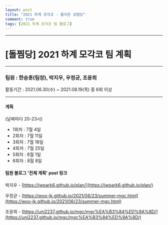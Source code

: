 ```yaml
---
layout: post
title: "2021 하계 모각코 - 돌아온 성찜당"
comment: true
tags: [2021 하계 모각코 팀 블로그]
---
```


****
# [돌찜당] 2021 하계 모각코 팀 계획
****

### 팀원 : 한승훈(팀장), 박지우, 우정균, 조윤희

활동기간 : 2021.06.30(수) ~ 2021.08.19(목) 중 6회 이상

- - -

#### 계획
(날짜마다 20-23시)
* 1회차 : 7월 4일
* 2회차 : 7월 11일
* 3회차 : 7월 18일
* 4회차 : 7월 25일
* 5회차 : 8월 1일
* 6회차 : 8월 8일


#### 팀원 블로그 '전체 계획' post 링크
박지우 - [https://jwpark6.github.io/plan/](https://jwpark6.github.io/plan/)    

우정균 - [https://woo-jk.github.io/2021/06/23/summer-mgc.html](https://woo-jk.github.io/2021/06/23/summer-mgc.html)    

조윤희 - [https://uni2237.github.io/mgc/mgc%EA%B3%84%ED%9A%8D/](https://uni2237.github.io/mgc/mgc%EA%B3%84%ED%9A%8D/)